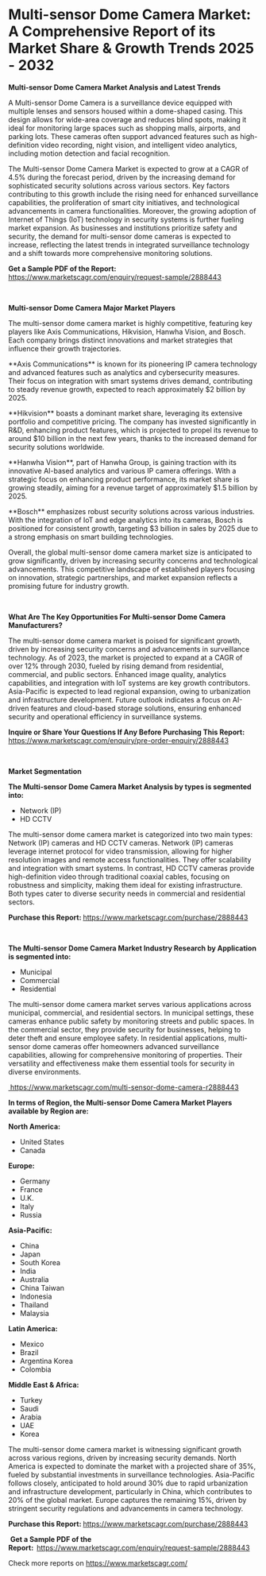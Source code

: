 <p><h1>Multi-sensor Dome Camera Market: A Comprehensive Report of its Market Share & Growth Trends 2025 - 2032</h1></p><p><strong>Multi-sensor Dome Camera Market Analysis and Latest Trends</strong></p>
<p><p>A Multi-sensor Dome Camera is a surveillance device equipped with multiple lenses and sensors housed within a dome-shaped casing. This design allows for wide-area coverage and reduces blind spots, making it ideal for monitoring large spaces such as shopping malls, airports, and parking lots. These cameras often support advanced features such as high-definition video recording, night vision, and intelligent video analytics, including motion detection and facial recognition.</p><p>The Multi-sensor Dome Camera Market is expected to grow at a CAGR of 4.5% during the forecast period, driven by the increasing demand for sophisticated security solutions across various sectors. Key factors contributing to this growth include the rising need for enhanced surveillance capabilities, the proliferation of smart city initiatives, and technological advancements in camera functionalities. Moreover, the growing adoption of Internet of Things (IoT) technology in security systems is further fueling market expansion. As businesses and institutions prioritize safety and security, the demand for multi-sensor dome cameras is expected to increase, reflecting the latest trends in integrated surveillance technology and a shift towards more comprehensive monitoring solutions.</p></p>
<p><strong>Get a Sample PDF of the Report:&nbsp;</strong> <a href="https://www.marketscagr.com/enquiry/request-sample/2888443?utm_campaign=3228&utm_medium=2&utm_source=Github&utm_content=ia&utm_term=14032025&utm_id=multi-sensor-dome-camera">https://www.marketscagr.com/enquiry/request-sample/2888443</a></p>
<p>&nbsp;</p>
<p><strong>Multi-sensor Dome Camera Major Market Players</strong></p>
<p><p>The multi-sensor dome camera market is highly competitive, featuring key players like Axis Communications, Hikvision, Hanwha Vision, and Bosch. Each company brings distinct innovations and market strategies that influence their growth trajectories.</p><p>**Axis Communications** is known for its pioneering IP camera technology and advanced features such as analytics and cybersecurity measures. Their focus on integration with smart systems drives demand, contributing to steady revenue growth, expected to reach approximately $2 billion by 2025.</p><p>**Hikvision** boasts a dominant market share, leveraging its extensive portfolio and competitive pricing. The company has invested significantly in R&D, enhancing product features, which is projected to propel its revenue to around $10 billion in the next few years, thanks to the increased demand for security solutions worldwide.</p><p>**Hanwha Vision**, part of Hanwha Group, is gaining traction with its innovative AI-based analytics and various IP camera offerings. With a strategic focus on enhancing product performance, its market share is growing steadily, aiming for a revenue target of approximately $1.5 billion by 2025.</p><p>**Bosch** emphasizes robust security solutions across various industries. With the integration of IoT and edge analytics into its cameras, Bosch is positioned for consistent growth, targeting $3 billion in sales by 2025 due to a strong emphasis on smart building technologies.</p><p>Overall, the global multi-sensor dome camera market size is anticipated to grow significantly, driven by increasing security concerns and technological advancements. This competitive landscape of established players focusing on innovation, strategic partnerships, and market expansion reflects a promising future for industry growth.</p></p>
<p>&nbsp;</p>
<p><strong>What Are The Key Opportunities For Multi-sensor Dome Camera Manufacturers?</strong></p>
<p><p>The multi-sensor dome camera market is poised for significant growth, driven by increasing security concerns and advancements in surveillance technology. As of 2023, the market is projected to expand at a CAGR of over 12% through 2030, fueled by rising demand from residential, commercial, and public sectors. Enhanced image quality, analytics capabilities, and integration with IoT systems are key growth contributors. Asia-Pacific is expected to lead regional expansion, owing to urbanization and infrastructure development. Future outlook indicates a focus on AI-driven features and cloud-based storage solutions, ensuring enhanced security and operational efficiency in surveillance systems.</p></p>
<p><strong>Inquire or Share Your Questions If Any Before Purchasing This Report:</strong> <a href="https://www.marketscagr.com/enquiry/pre-order-enquiry/2888443?utm_campaign=3228&utm_medium=2&utm_source=Github&utm_content=ia&utm_term=14032025&utm_id=multi-sensor-dome-camera">https://www.marketscagr.com/enquiry/pre-order-enquiry/2888443</a></p>
<p>&nbsp;</p>
<p><strong>Market Segmentation</strong></p>
<p><strong>The Multi-sensor Dome Camera Market Analysis by types is segmented into:</strong></p>
<p><ul><li>Network (IP)</li><li>HD CCTV</li></ul></p>
<p><p>The multi-sensor dome camera market is categorized into two main types: Network (IP) cameras and HD CCTV cameras. Network (IP) cameras leverage internet protocol for video transmission, allowing for higher resolution images and remote access functionalities. They offer scalability and integration with smart systems. In contrast, HD CCTV cameras provide high-definition video through traditional coaxial cables, focusing on robustness and simplicity, making them ideal for existing infrastructure. Both types cater to diverse security needs in commercial and residential sectors.</p></p>
<p><strong>Purchase this Report:&nbsp;</strong><a href="https://www.marketscagr.com/purchase/2888443?utm_campaign=3228&utm_medium=2&utm_source=Github&utm_content=ia&utm_term=14032025&utm_id=multi-sensor-dome-camera">https://www.marketscagr.com/purchase/2888443</a></p>
<p>&nbsp;</p>
<p><strong>The Multi-sensor Dome Camera Market Industry Research by Application is segmented into:</strong></p>
<p><ul><li>Municipal</li><li>Commercial</li><li>Residential</li></ul></p>
<p><p>The multi-sensor dome camera market serves various applications across municipal, commercial, and residential sectors. In municipal settings, these cameras enhance public safety by monitoring streets and public spaces. In the commercial sector, they provide security for businesses, helping to deter theft and ensure employee safety. In residential applications, multi-sensor dome cameras offer homeowners advanced surveillance capabilities, allowing for comprehensive monitoring of properties. Their versatility and effectiveness make them essential tools for security in diverse environments.</p></p>
<p><a href="https://www.marketscagr.com/multi-sensor-dome-camera-r2888443?utm_campaign=3228&utm_medium=2&utm_source=Github&utm_content=ia&utm_term=14032025&utm_id=multi-sensor-dome-camera">&nbsp;https://www.marketscagr.com/multi-sensor-dome-camera-r2888443</a></p>
<p><strong>In terms of Region, the Multi-sensor Dome Camera Market Players available by Region are:</strong></p>
<p>
    <p> <strong> North America: </strong>
        <ul>
            <li>United States</li>
            <li>Canada</li>
        </ul>
        </p> 
    <p> <strong> Europe: </strong>
        <ul>
            <li>Germany</li>
            <li>France</li>
            <li>U.K.</li>
            <li>Italy</li>
            <li>Russia</li>
        </ul>
        </p> 
    <p> <strong> Asia-Pacific: </strong>
        <ul>
            <li>China</li>
            <li>Japan</li>
            <li>South Korea</li>
            <li>India</li>
            <li>Australia</li>
            <li>China Taiwan</li>
            <li>Indonesia</li>
            <li>Thailand</li>
            <li>Malaysia</li>
        </ul>
        </p> 
    <p> <strong> Latin America: </strong>
        <ul>
            <li>Mexico</li>
            <li>Brazil</li>
            <li>Argentina Korea</li>
            <li>Colombia</li>
        </ul>
        </p> 
    <p> <strong> Middle East & Africa: </strong>
        <ul>
            <li>Turkey</li>
            <li>Saudi</li>
            <li>Arabia</li>
            <li>UAE</li>
            <li>Korea</li>
        </ul>
    </p>
    </p>
<p><p>The multi-sensor dome camera market is witnessing significant growth across various regions, driven by increasing security demands. North America is expected to dominate the market with a projected share of 35%, fueled by substantial investments in surveillance technologies. Asia-Pacific follows closely, anticipated to hold around 30% due to rapid urbanization and infrastructure development, particularly in China, which contributes to 20% of the global market. Europe captures the remaining 15%, driven by stringent security regulations and advancements in camera technology.</p></p>
<p><strong>Purchase this Report: </strong><a href="https://www.marketscagr.com/purchase/2888443?utm_campaign=3228&utm_medium=2&utm_source=Github&utm_content=ia&utm_term=14032025&utm_id=multi-sensor-dome-camera">https://www.marketscagr.com/purchase/2888443</a></p>
<p>&nbsp;<strong>Get a Sample PDF of the Report:&nbsp;&nbsp;</strong><a href="https://www.marketscagr.com/enquiry/request-sample/2888443?utm_campaign=3228&utm_medium=2&utm_source=Github&utm_content=ia&utm_term=14032025&utm_id=multi-sensor-dome-camera">https://www.marketscagr.com/enquiry/request-sample/2888443</a></p>
<p><strong></strong></p>
<p>Check more reports on <a href="https://www.marketscagr.com/?utm_campaign=3228&utm_medium=2&utm_source=Github&utm_content=ia&utm_term=14032025&utm_id=multi-sensor-dome-camera">https://www.marketscagr.com/</a></p>
